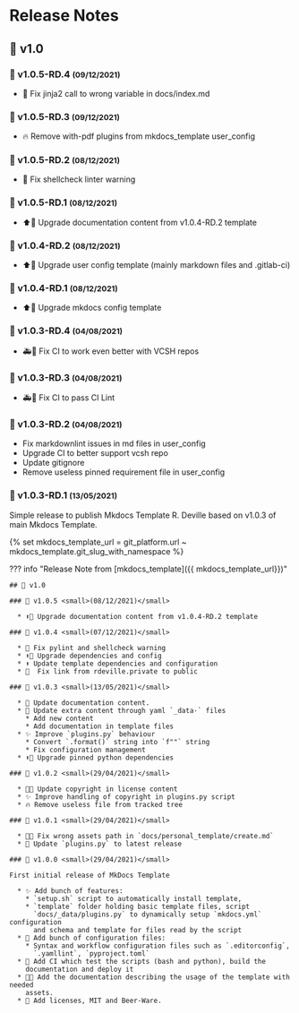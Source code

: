 <!-- BEGIN MKDOCS TEMPLATE -->
<!--
WARNING, DO NOT UPDATE CONTENT BETWEEN MKDOCS TEMPLATE TAG !
Modified content will be overwritten when updating
-->

# Release Notes

<!-- END MKDOCS TEMPLATE -->

## 🔖 v1.0

### 🔖 v1.0.5-RD.4 <small>(09/12/2021)</small>

  * 🐛 Fix jinja2 call to wrong variable in docs/index.md

### 🔖 v1.0.5-RD.3 <small>(09/12/2021)</small>

  * 🔥 Remove with-pdf plugins from mkdocs_template user_config

### 🔖 v1.0.5-RD.2 <small>(08/12/2021)</small>

  * 🚨 Fix shellcheck linter warning

### 🔖 v1.0.5-RD.1 <small>(08/12/2021)</small>

  * ⬆📝 Upgrade documentation content from v1.0.4-RD.2 template

### 🔖 v1.0.4-RD.2 <small>(08/12/2021)</small>

  * ⬆🔧 Upgrade user config template (mainly markdown files and .gitlab-ci)

### 🔖 v1.0.4-RD.1 <small>(08/12/2021)</small>

  * ⬆🔧 Upgrade mkdocs config template

### 🔖 v1.0.3-RD.4 <small>(04/08/2021)</small>

  * 🚑💚 Fix CI to work even better with VCSH repos

### 🔖 v1.0.3-RD.3 <small>(04/08/2021)</small>

  * 🚑💚 Fix CI to pass CI Lint

### 🔖 v1.0.3-RD.2 <small>(04/08/2021)</small>

  * Fix markdownlint issues in md files in user_config
  * Upgrade CI to better support vcsh repo
  * Update gitignore
  * Remove useless pinned requirement file in user_config

### 🔖 v1.0.3-RD.1 <small>(13/05/2021)</small>

Simple release to publish Mkdocs Template R. Deville based on v1.0.3 of main
Mkdocs Template.

<!-- markdownlint-disable MD013 -->
{% set mkdocs_template_url = git_platform.url ~ mkdocs_template.git_slug_with_namespace %}
<!-- markdownlint-enable MD013 -->
??? info "Release Note from [mkdocs_template]({{ mkdocs_template_url}})"

    ## 🔖 v1.0

    ### 🔖 v1.0.5 <small>(08/12/2021)</small>

      * ⬆📝 Upgrade documentation content from v1.0.4-RD.2 template

    ### 🔖 v1.0.4 <small>(07/12/2021)</small>

      * 🚨 Fix pylint and shellcheck warning
      * ⬆🔧 Upgrade dependencies and config
      * ⬆ Update template dependencies and configuration
      *   Fix link from rdeville.private to public

    ### 🔖 v1.0.3 <small>(13/05/2021)</small>

      * 📝 Update documentation content.
      * 🔧 Update extra content through yaml `_data·` files
        * Add new content
        * Add documentation in template files
      * ✨ Improve `plugins.py` behaviour
        * Convert `.format()` string into `f""` string
        * Fix configuration management
      * ⬆📌 Upgrade pinned python dependencies

    ### 🔖 v1.0.2 <small>(29/04/2021)</small>

      * 📝📄 Update copyright in license content
      * ✨ Improve handling of copyright in plugins.py script
      * 🔥 Remove useless file from tracked tree

    ### 🔖 v1.0.1 <small>(29/04/2021)</small>

      * 🐛🍱 Fix wrong assets path in `docs/personal_template/create.md`
      * 🐛 Update `plugins.py` to latest release

    ### 🔖 v1.0.0 <small>(29/04/2021)</small>

    First initial release of MkDocs Template

      * ✨ Add bunch of features:
        * `setup.sh` script to automatically install template,
        * `template` folder holding basic template files, script
          `docs/_data/plugins.py` to dynamically setup `mkdocs.yml` configuration
          and schema and template for files read by the script
      * 🔧 Add bunch of configuration files:
        * Syntax and workflow configuration files such as `.editorconfig`,
          `.yamllint`, `pyproject.toml`
      * 👷 Add CI which test the scripts (bash and python), build the
        documentation and deploy it
      * 📝🍱 Add the documentation describing the usage of the template with needed
        assets.
      * 📄 Add licenses, MIT and Beer-Ware.

